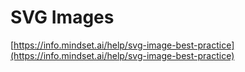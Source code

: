# SVG Images

[https://info.mindset.ai/help/svg-image-best-practice](https://info.mindset.ai/help/svg-image-best-practice)
